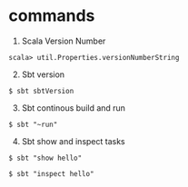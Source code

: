 # commands

1. Scala Version Number   
  ```
  scala> util.Properties.versionNumberString
  ```
2. Sbt version  
  ```
  $ sbt sbtVersion
  ```
3. Sbt continous build and run  
  ```
  $ sbt "~run"
  ```
4. Sbt show and inspect tasks  
  ```
  $ sbt "show hello"
  ```   
  ```
  $ sbt "inspect hello"
  ```
